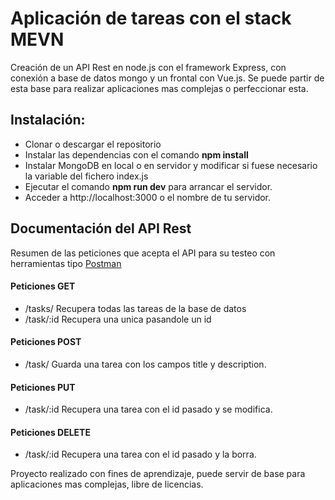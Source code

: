 # Aplicación de tareas con el stack MEVN

Creación de un API Rest en node.js con el framework Express, con conexión a base de datos mongo y un frontal con Vue.js.
Se puede partir de esta base para realizar aplicaciones mas complejas o perfeccionar esta. 

## Instalación:
- Clonar o descargar el repositorio 
- Instalar las dependencias con el comando **npm install**
- Instalar MongoDB en local o en servidor y modificar si fuese necesario la variable del fichero index.js
- Ejecutar el comando **npm run dev** para arrancar el servidor. 
- Acceder a http://localhost:3000 o el nombre de tu servidor. 

## Documentación del API Rest
Resumen de las peticiones que acepta el API para su testeo con herramientas tipo [Postman](https://www.getpostman.com)
#### Peticiones GET
- /tasks/ Recupera todas las tareas de la base de datos
- /task/:id Recupera una unica pasandole un id 
 
#### Peticiones POST
- /task/ Guarda una tarea con los campos title y description.

#### Peticiones PUT
- /task/:id Recupera una tarea con el id pasado y se modifica.

#### Peticiones DELETE
- /task/:id Recupera una tarea con el id pasado y la borra.

Proyecto realizado con fines de aprendizaje, puede servir de base para aplicaciones mas complejas, libre de licencias.